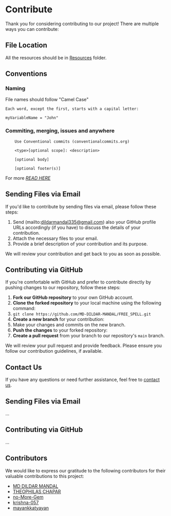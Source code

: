# Contribute

Thank you for considering contributing to our project! There are multiple ways you can contribute:

## File Location
All the resources should be in [Resources](https://github.com/MD-DILDAR-MANDAL/FREE_SPELL/tree/main/Resources) folder.

## Conventions

### Naming

File names should follow "Camel Case"
 ```
Each word, except the first, starts with a capital letter:

myVariableName = "John"
 ``` 
### Commiting, merging, issues and anywhere

```
    Use Conventional commits (conventionalcommits.org)
    
    <type>[optional scope]: <description>

    [optional body]

    [optional footer(s)] 

```
For more [*READ HERE*](https://www.conventionalcommits.org/en/v1.0.0/)

## Sending Files via Email

If you'd like to contribute by sending files via email, please follow these steps:

1. Send (mailto:dildarmandal335@gmail.com) also your GitHub profile URLs accordingly (if you have) to discuss the details of your contribution.
2. Attach the necessary files to your email.
3. Provide a brief description of your contribution and its purpose.

We will review your contribution and get back to you as soon as possible.

## Contributing via GitHub

If you're comfortable with GitHub and prefer to contribute directly by pushing changes to our repository, follow these steps:

1. **Fork our GitHub repository** to your own GitHub account.
2. **Clone the forked repository** to your local machine using the following command:
3. `git clone https://github.com/MD-DILDAR-MANDAL/FREE_SPELL.git`
4. **Create a new branch** for your contribution: 
5. Make your changes and commits on the new branch.
5. **Push the changes** to your forked repository:
6. **Create a pull request** from your branch to our repository's `main` branch.

We will review your pull request and provide feedback. Please ensure you follow our contribution guidelines, if available.

## Contact Us

If you have any questions or need further assistance, feel free to [contact us](mailto:dildarmandal335@gmail.com).


## Sending Files via Email
...

## Contributing via GitHub
...

## Contributors

We would like to express our gratitude to the following contributors for their valuable contributions to this project:

- [MD DILDAR MANDAL](https://github.com/MD-DILDAR-MANDAL)
- [THEOPHILAS CHAPAR](https://github.com/Tchap123)
- [no-More-Gem](https://github.com/no-More-Gem)
- [krishna-057](https://github.com/krishna-057)
- [mayankkatyayan](https://github.com/mayankkatyayan)